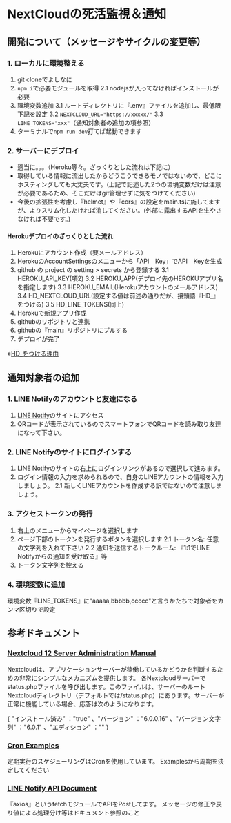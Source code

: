 # NextCloudの死活監視＆通知

## 開発について（メッセージやサイクルの変更等）

### 1. ローカルに環境整える

1. git cloneでよしなに
2. ```npm i```で必要モジュールを取得
  2.1 nodejsが入ってなければインストールが必要
3. 環境変数追加
  3.1 ルートディレクトリに『.env』ファイルを追加し、最低限下記を設定
  3.2 ```NEXTCLOUD_URL="https://xxxxx/"```
  3.3 ```LINE_TOKENS="xxx"```（通知対象者の追加の項参照）
4. ターミナルで```npm run dev```打てば起動できます

### 2. サーバーにデプロイ

* 適当に。。。（Heroku等々。ざっくりとした流れは下記に）
* 取得している情報に流出したからどうこうできるモノではないので、どこにホスティングしても大丈夫です。(上記で記述した2つの環境変数だけは注意が必要であるため、そこだけはgit管理せずに気をつけてください)
* 今後の拡張性を考慮し『helmet』や『cors』の設定をmain.tsに施してますが、よりスリム化したければ消してください。(外部に露出するAPIを生やさなければ不要です。)

#### Herokuデプロイのざっくりとした流れ

1. Herokuにアカウント作成（要メールアドレス）
2. HerokuのAccountSettingsのメニューから「API　Key」でAPI　Keyを生成
3. github の project の setting > secrets から登録する
  3.1 HEROKU_API_KEY(項2)
  3.2 HEROKU_APP(デプロイ先のHEROKUアプリ名を指定します)
  3.3 HEROKU_EMAIL(Herokuアカウントのメールアドレス)
  3.4 HD_NEXTCLOUD_URL(設定する値は前述の通りだが、接頭語『HD_』をつける)
  3.5 HD_LINE_TOKENS(同上)
4. Herokuで新規アプリ作成
5. githubのリポジトリと連携
6. githubの『main』リポジトリにプルする
7. デプロイが完了

※[HD_をつける理由](egtr6upw1dy3Jdym16a8hSOM9rL3mb651Uo4NCuIcNp)

## 通知対象者の追加

### 1. LINE Notifyのアカウントと友達になる

1. [LINE Notify](https://notify-bot.line.me/ja/)のサイトにアクセス
2. QRコードが表示されているのでスマートフォンでQRコードを読み取り友達になって下さい。

### 2. LINE Notifyのサイトにログインする

1. LINE Notifyのサイトの右上にログインリンクがあるので選択して進みます。
2. ログイン情報の入力を求められるので、自身のLINEアカウントの情報を入力しましょう。
  2.1 新しくLINEアカウントを作成する訳ではないので注意しましょう。

### 3. アクセストークンの発行

1. 右上のメニューからマイページを選択します
2. ページ下部のトークンを発行するボタンを選択します
  2.1 トークン名: 任意の文字列を入れて下さい
  2.2 通知を送信するトークルーム: 『1:1でLINE Notifyからの通知を受け取る』等
3. トークン文字列を控える

### 4. 環境変数に追加

環境変数『LINE_TOKENS』に"aaaaa,bbbbb,ccccc"と言うかたちで対象者をカンマ区切りで設定

## 参考ドキュメント

### [Nextcloud 12 Server Administration Manual](https://docs.nextcloud.com/server/12/admin_manual/operations/considerations_on_monitoring.html#status-php)

Nextcloudは、アプリケーションサーバーが稼働しているかどうかを判断するための非常にシンプルなメカニズムを提供します。
各Nextcloudサーバーでstatus.phpファイルを呼び出します。このファイルは、サーバーのルートNextcloudディレクトリ（デフォルトでは/status.php）にあります。サーバーが正常に機能している場合、応答は次のようになります。

{ "インストール済み" ："true" 、"バージョン" ："6.0.0.16" 、"バージョン文字列" ："6.0.1" 、"エディション" ："" }

### [Cron Examples](https://crontab.guru/examples.html)

定期実行のスケジューリングはCronを使用しています。
Examplesから周期を決定してください

### [LINE Notify API Document](https://notify-bot.line.me/doc/ja/)

『axios』というfetchモジュールでAPIをPostしてます。
メッセージの修正や戻り値による処理分け等はドキュメント参照のこと

